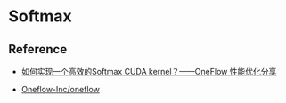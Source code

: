 # Softmax

## Reference

- [如何实现一个高效的Softmax CUDA kernel？——OneFlow 性能优化分享](https://zhuanlan.zhihu.com/p/341059988)

- [Oneflow-Inc/oneflow](https://github.com/Oneflow-Inc/oneflow/blob/master/oneflow/core/cuda/softmax.cuh)
